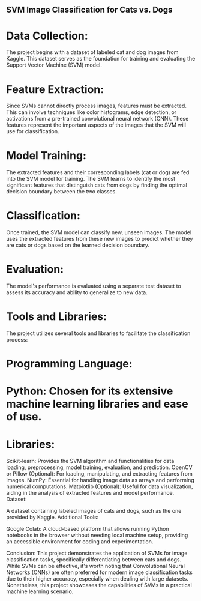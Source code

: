 ## SVM Image Classification for Cats vs. Dogs


# Data Collection:
The project begins with a dataset of labeled cat and dog images from Kaggle. This dataset serves as the foundation for training and evaluating the Support Vector Machine (SVM) model.

# Feature Extraction:
Since SVMs cannot directly process images, features must be extracted. This can involve techniques like color histograms, edge detection, or activations from a pre-trained convolutional neural network (CNN). These features represent the important aspects of the images that the SVM will use for classification.

# Model Training:
The extracted features and their corresponding labels (cat or dog) are fed into the SVM model for training. The SVM learns to identify the most significant features that distinguish cats from dogs by finding the optimal decision boundary between the two classes.

# Classification:
Once trained, the SVM model can classify new, unseen images. The model uses the extracted features from these new images to predict whether they are cats or dogs based on the learned decision boundary.

# Evaluation:
The model's performance is evaluated using a separate test dataset to assess its accuracy and ability to generalize to new data.

# Tools and Libraries:
The project utilizes several tools and libraries to facilitate the classification process:

# Programming Language:

# Python: Chosen for its extensive machine learning libraries and ease of use.

# Libraries:

Scikit-learn: Provides the SVM algorithm and functionalities for data loading, preprocessing, model training, evaluation, and prediction.
OpenCV or Pillow (Optional): For loading, manipulating, and extracting features from images.
NumPy: Essential for handling image data as arrays and performing numerical computations.
Matplotlib (Optional): Useful for data visualization, aiding in the analysis of extracted features and model performance.
Dataset:

A dataset containing labeled images of cats and dogs, such as the one provided by Kaggle.
Additional Tools:

Google Colab: A cloud-based platform that allows running Python notebooks in the browser without needing local machine setup, providing an accessible environment for coding and experimentation.

Conclusion:
This project demonstrates the application of SVMs for image classification tasks, specifically differentiating between cats and dogs. While SVMs can be effective, it's worth noting that Convolutional Neural Networks (CNNs) are often preferred for modern image classification tasks due to their higher accuracy, especially when dealing with large datasets. Nonetheless, this project showcases the capabilities of SVMs in a practical machine learning scenario.
